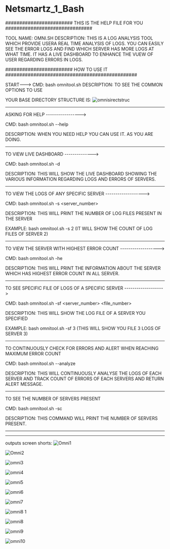 # Netsmartz_1_Bash
######################## THIS IS THE HELP FILE FOR YOU ###############################

TOOL NAME: OMNI.SH
DESCRIPTION: THIS IS A LOG ANALYSIS TOOL WHICH PROVIDE USERA REAL TIME ANALYSIS OF LOGS. YOU CAN EASILY SEE THE ERROR LOGS AND FIND WHICH SERVER HAS MORE LOGS AT WHAT TIME. IT HAS A LIVE DASHBOARD TO ENHANCE THE VUEW OF USER REGARDING ERRORS IN LOGS.

######################## HOW TO USE IT ###############################################

START--->
CMD: bash omnitool.sh
DESCRIPTION: TO SEE THE COMMON OPTIONS TO USE

YOUR BASE DIRECTORY STRUCTURE IS:
![omnisirectstruc](https://github.com/FarhanCeo/Netsmartz_1_Bash/assets/80202023/5e719c5c-6fc2-4c99-9177-7fbba62bcf65)


---------------------------------------------------------------------------------------

ASKING FOR HELP ----------------->

CMD: bash omnitool.sh --help

DESCRIPTION: WHEN YOU NEED HELP YOU CAN USE IT. AS YOU ARE DOING.


---------------------------------------------------------------------------------------

TO VIEW LIVE DASHBOARD -------------->

CMD: bash omnitool.sh -d

DESCRIPTION: THIS WILL SHOW THE LIVE DASHBOARD SHOWING THE VARIOUS INFORMATION REGARDING LOGS AND ERRORS OF SERVERS.

---------------------------------------------------------------------------------------

TO VIEW THE LOGS OF ANY SPECIFIC SERVER ------------------->

CMD: bash omnitool.sh -s <server_number>

DESCRIPTION: THIS WILL PRINT THE NUMBER OF LOG FILES PRESENT IN THE SERVER

EXAMPLE: bash omnitool.sh -s 2  (IT WILL SHOW THE COUNT OF LOG FILES OF SERVER 2)

---------------------------------------------------------------------------------------

TO VIEW THE SERVER WITH HIGHEST ERROR COUNT ------------------->

CMD: bash omnitool.sh -he

DESCRIPTION: THIS WILL PRINT THE INFORMATION ABOUT THE SERVER WHICH HAS HIGHEST ERROR COUNT IN ALL SERVER.

----------------------------------------------------------------------------------------

TO SEE SPECIFIC FILE OF LOGS OF A SPECIFIC SERVER ------------------->

CMD: bash omnitool.sh -sf <server_number> <file_number>

DESCRIPTION: THIS WILL SHOW THE LOG FILE OF A SERVER YOU SPECIFIED

EXAMPLE: bash omnitool.sh -sf 3 (THIS WILL SHOW YOU FILE 3 LOGS OF SERVER 3)

----------------------------------------------------------------------------------------

TO CONTINUOUSLY CHECK FOR ERRORS AND ALERT WHEN REACHING MAXIMUM ERROR COUNT

CMD: bash omnitool.sh --analyze

DESCRIPTION: THIS WILL CONTINUOUSLY ANALYSE THE LOGS OF EACH SERVER AND TRACK COUNT OF ERRORS OF EACH SERVERS AND RETURN ALERT MESSAGE.

----------------------------------------------------------------------------------------

TO SEE THE NUMBER OF SERVERS PRESENT

CMD: bash omnitool.sh -sc

DESCRIPTION: THIS COMMAND WILL PRINT THE NUMBER OF SERVERS PRESENT.
_________________________________________________________________________________________
_________________________________________________________________________________________

outputs screen shorts:
![Omni1](https://github.com/FarhanCeo/Netsmartz_1_Bash/assets/80202023/8e95ffed-8769-4d6b-a7a5-b59a7845d04a)

![Omni2](https://github.com/FarhanCeo/Netsmartz_1_Bash/assets/80202023/95bc9b56-aaf5-4100-a19a-b64ce951d320)

![omni3](https://github.com/FarhanCeo/Netsmartz_1_Bash/assets/80202023/5b5aa167-e8ff-43de-8ca7-4553d7d600a0)

![omni4](https://github.com/FarhanCeo/Netsmartz_1_Bash/assets/80202023/ff508428-c1c9-47d3-949a-8ac246ed02d5)

![omni5](https://github.com/FarhanCeo/Netsmartz_1_Bash/assets/80202023/52249e1f-fa8a-428b-908b-a6a32eddb725)

![omni6](https://github.com/FarhanCeo/Netsmartz_1_Bash/assets/80202023/e4978269-a93e-47b3-a32f-cbe7928e53de)

![omni7](https://github.com/FarhanCeo/Netsmartz_1_Bash/assets/80202023/3f6a45b9-c32c-4c60-9435-1d9ef259e884)

![omni8 1](https://github.com/FarhanCeo/Netsmartz_1_Bash/assets/80202023/d9c1c82d-bdb2-4d34-b742-cd9d8c2bdacc)

![omni8](https://github.com/FarhanCeo/Netsmartz_1_Bash/assets/80202023/e5334d86-e448-4656-ad59-cd6dd4246eb3)

![omni9](https://github.com/FarhanCeo/Netsmartz_1_Bash/assets/80202023/ff465cc6-0594-4eb4-9033-f95978fe17af)

![omni10](https://github.com/FarhanCeo/Netsmartz_1_Bash/assets/80202023/41b8810d-9e97-4c62-a34e-dedb0e62945a)

